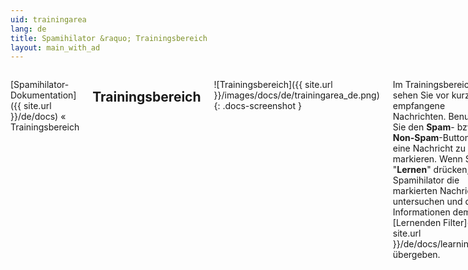```yaml
---
uid: trainingarea
lang: de
title: Spamihilator &raquo; Trainingsbereich
layout: main_with_ad
---
```


<div class="row">
<div class="twelve columns" markdown="1">

[Spamihilator-Dokumentation]({{ site.url }}/de/docs) &laquo; Trainingsbereich

## Trainingsbereich

![Trainingsbereich]({{ site.url }}/images/docs/de/trainingarea_de.png)
{: .docs-screenshot }

Im Trainingsbereich sehen Sie vor kurzem empfangene Nachrichten. Benutzen Sie den **Spam**- bzw. **Non-Spam**-Button, um eine Nachricht zu markieren. Wenn Sie auf "**Lernen**" drücken, wird Spamihilator die markierten Nachrichten untersuchen und die Informationen dem [Lernenden Filter]({{ site.url }}/de/docs/learningfilter) übergeben.

Sie können den Absender, den Betreff und das Datum/die Uhrzeit der Nachricht betrachten. Die Liste wird nach Datum/Uhrzeit sortiert, aber Sie können die Sortierreihenfolge ändern, indem Sie auf eine Spaltenüberschrift klicken.

![Nachricht anzeigen]({{ site.url }}/images/docs/de/view.png) Schauen Sie sich einzelne Nachrichten an, indem Sie auf dieses Symbol oder doppelt auf die Nachricht klicken.

![Spam]({{ site.url }}/images/docs/de/spam.png) Drücken Sie den **Spam-Button**, um eine Nachricht als Spam zu markieren.

![Non-Spam]({{ site.url }}/images/docs/de/nonspam.png) Drücken Sie den **Non-Spam-Button**, wenn eine Nachricht kein Spam ist.

![Vormarkieren]({{ site.url }}/images/docs/de/premark.png) Drücken Sie diesen Button, um alle Spam-Nachrichten, die bereits erkannt wurden **vorzumarkieren**.

![Lernen]({{ site.url }}/images/docs/de/learn.png) Drücken Sie auf "**Lernen**", damit Spamihilator von den markierten Nachrichten lernen kann.

![Löschen]({{ site.url }}/images/docs/de/del.png) Entfernen Sie einzelne Nachrichten, indem Sie auf "**Löschen**" klicken.

![Hilfe]({{ site.url }}/images/docs/de/help.png) Klicken Sie auf das Fragezeichen, wenn Sie diese **Hilfe** erhalten wollen.

<div class="notetip" markdown="1">
**Tipp: Absender blockieren oder zu den Freunden hinzufügen**

Wenn sich eine E-Mail im Trainingsbereich befindet und Sie möchten deren Absender zu der Liste der blockierten Absender oder zu Ihren Freunden hinzufügen, dann klicken Sie die Nachricht mit der rechten Maustaste an und wählen entweder "**Absender permanent blockieren**" oder "**Absender zu meinen Freunden hinzufügen**".

![Popup-Menü]({{ site.url }}/images/docs/de/popup_trainingarea.png)
</div>

<div class="notetip" markdown="1">
**Tipp: Zum Papierkorb springen**

Klicken Sie auf den zusätzlichen Button in der Menüleiste, um schnell zum [Papierkorb]({{ site.url }}/de/docs/recycle) zu springen!

![Shortcut-Button]({{ site.url }}/images/docs/de/trainingarea_shortcut_de.png)
</div>

</div>
</div>
